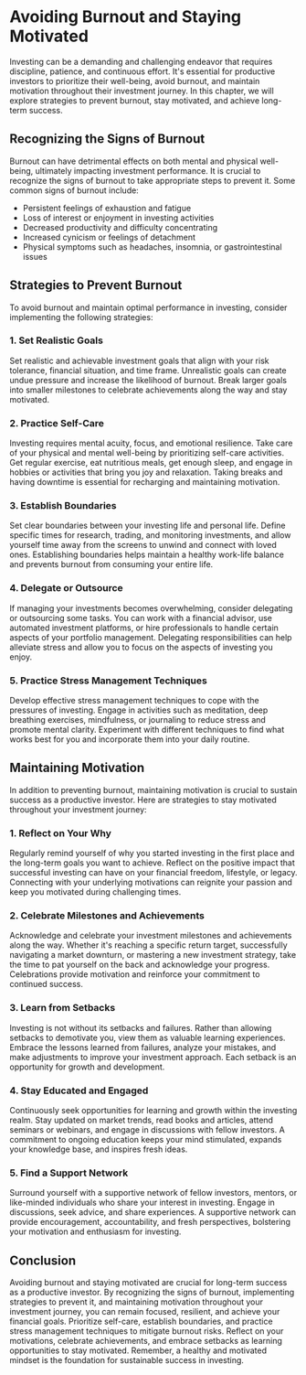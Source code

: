 Avoiding Burnout and Staying Motivated
===============================================

Investing can be a demanding and challenging endeavor that requires discipline, patience, and continuous effort. It's essential for productive investors to prioritize their well-being, avoid burnout, and maintain motivation throughout their investment journey. In this chapter, we will explore strategies to prevent burnout, stay motivated, and achieve long-term success.

**Recognizing the Signs of Burnout**
------------------------------------

Burnout can have detrimental effects on both mental and physical well-being, ultimately impacting investment performance. It is crucial to recognize the signs of burnout to take appropriate steps to prevent it. Some common signs of burnout include:

* Persistent feelings of exhaustion and fatigue
* Loss of interest or enjoyment in investing activities
* Decreased productivity and difficulty concentrating
* Increased cynicism or feelings of detachment
* Physical symptoms such as headaches, insomnia, or gastrointestinal issues

**Strategies to Prevent Burnout**
---------------------------------

To avoid burnout and maintain optimal performance in investing, consider implementing the following strategies:

### **1. Set Realistic Goals**

Set realistic and achievable investment goals that align with your risk tolerance, financial situation, and time frame. Unrealistic goals can create undue pressure and increase the likelihood of burnout. Break larger goals into smaller milestones to celebrate achievements along the way and stay motivated.

### **2. Practice Self-Care**

Investing requires mental acuity, focus, and emotional resilience. Take care of your physical and mental well-being by prioritizing self-care activities. Get regular exercise, eat nutritious meals, get enough sleep, and engage in hobbies or activities that bring you joy and relaxation. Taking breaks and having downtime is essential for recharging and maintaining motivation.

### **3. Establish Boundaries**

Set clear boundaries between your investing life and personal life. Define specific times for research, trading, and monitoring investments, and allow yourself time away from the screens to unwind and connect with loved ones. Establishing boundaries helps maintain a healthy work-life balance and prevents burnout from consuming your entire life.

### **4. Delegate or Outsource**

If managing your investments becomes overwhelming, consider delegating or outsourcing some tasks. You can work with a financial advisor, use automated investment platforms, or hire professionals to handle certain aspects of your portfolio management. Delegating responsibilities can help alleviate stress and allow you to focus on the aspects of investing you enjoy.

### **5. Practice Stress Management Techniques**

Develop effective stress management techniques to cope with the pressures of investing. Engage in activities such as meditation, deep breathing exercises, mindfulness, or journaling to reduce stress and promote mental clarity. Experiment with different techniques to find what works best for you and incorporate them into your daily routine.

**Maintaining Motivation**
--------------------------

In addition to preventing burnout, maintaining motivation is crucial to sustain success as a productive investor. Here are strategies to stay motivated throughout your investment journey:

### **1. Reflect on Your Why**

Regularly remind yourself of why you started investing in the first place and the long-term goals you want to achieve. Reflect on the positive impact that successful investing can have on your financial freedom, lifestyle, or legacy. Connecting with your underlying motivations can reignite your passion and keep you motivated during challenging times.

### **2. Celebrate Milestones and Achievements**

Acknowledge and celebrate your investment milestones and achievements along the way. Whether it's reaching a specific return target, successfully navigating a market downturn, or mastering a new investment strategy, take the time to pat yourself on the back and acknowledge your progress. Celebrations provide motivation and reinforce your commitment to continued success.

### **3. Learn from Setbacks**

Investing is not without its setbacks and failures. Rather than allowing setbacks to demotivate you, view them as valuable learning experiences. Embrace the lessons learned from failures, analyze your mistakes, and make adjustments to improve your investment approach. Each setback is an opportunity for growth and development.

### **4. Stay Educated and Engaged**

Continuously seek opportunities for learning and growth within the investing realm. Stay updated on market trends, read books and articles, attend seminars or webinars, and engage in discussions with fellow investors. A commitment to ongoing education keeps your mind stimulated, expands your knowledge base, and inspires fresh ideas.

### **5. Find a Support Network**

Surround yourself with a supportive network of fellow investors, mentors, or like-minded individuals who share your interest in investing. Engage in discussions, seek advice, and share experiences. A supportive network can provide encouragement, accountability, and fresh perspectives, bolstering your motivation and enthusiasm for investing.

**Conclusion**
--------------

Avoiding burnout and staying motivated are crucial for long-term success as a productive investor. By recognizing the signs of burnout, implementing strategies to prevent it, and maintaining motivation throughout your investment journey, you can remain focused, resilient, and achieve your financial goals. Prioritize self-care, establish boundaries, and practice stress management techniques to mitigate burnout risks. Reflect on your motivations, celebrate achievements, and embrace setbacks as learning opportunities to stay motivated. Remember, a healthy and motivated mindset is the foundation for sustainable success in investing.
